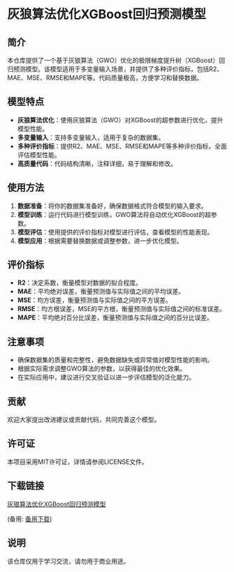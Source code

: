 # 灰狼算法优化XGBoost回归预测模型

## 简介
本仓库提供了一个基于灰狼算法（GWO）优化的极限梯度提升树（XGBoost）回归预测模型。该模型适用于多变量输入场景，并提供了多种评价指标，包括R2、MAE、MSE、RMSE和MAPE等。代码质量极高，方便学习和替换数据。

## 模型特点
- **灰狼算法优化**：使用灰狼算法（GWO）对XGBoost的超参数进行优化，提升模型性能。
- **多变量输入**：支持多变量输入，适用于复杂的数据集。
- **多种评价指标**：提供R2、MAE、MSE、RMSE和MAPE等多种评价指标，全面评估模型性能。
- **高质量代码**：代码结构清晰，注释详细，易于理解和修改。

## 使用方法
1. **数据准备**：将你的数据集准备好，确保数据格式符合模型的输入要求。
2. **模型训练**：运行代码进行模型训练，GWO算法将自动优化XGBoost的超参数。
3. **模型评估**：使用提供的评价指标对模型进行评估，查看模型的性能表现。
4. **模型应用**：根据需要替换数据或调整参数，进一步优化模型。

## 评价指标
- **R2**：决定系数，衡量模型对数据的拟合程度。
- **MAE**：平均绝对误差，衡量预测值与实际值之间的平均误差。
- **MSE**：均方误差，衡量预测值与实际值之间的平方误差。
- **RMSE**：均方根误差，MSE的平方根，衡量预测值与实际值之间的标准误差。
- **MAPE**：平均绝对百分比误差，衡量预测值与实际值之间的百分比误差。

## 注意事项
- 确保数据集的质量和完整性，避免数据缺失或异常值对模型性能的影响。
- 根据实际需求调整GWO算法的参数，以获得最佳的优化效果。
- 在实际应用中，建议进行交叉验证以进一步评估模型的泛化能力。

## 贡献
欢迎大家提出改进建议或贡献代码，共同完善这个模型。

## 许可证
本项目采用MIT许可证，详情请参阅LICENSE文件。

## 下载链接
[灰狼算法优化XGBoost回归预测模型](https://pan.quark.cn/s/b98c82253c56) 

(备用: [备用下载](https://pan.baidu.com/s/1LAtsg52Wc7ks3p9VV4i_lA?pwd=1234))

## 说明

该仓库仅用于学习交流，请勿用于商业用途。
